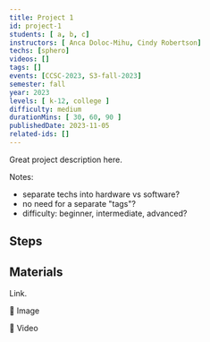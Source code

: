 ```yaml
---
title: Project 1
id: project-1
students: [ a, b, c]
instructors: [ Anca Doloc-Mihu, Cindy Robertson]
techs: [sphero]
videos: []
tags: []
events: [CCSC-2023, S3-fall-2023]
semester: fall
year: 2023
levels: [ k-12, college ] 
difficulty: medium
durationMins: [ 30, 60, 90 ]
publishedDate: 2023-11-05
related-ids: []
---
```


Great project description here.

Notes: 

- separate techs into hardware vs software?
- no need for a separate "tags"?
- difficulty: beginner, intermediate, advanced?

## Steps

## Materials

Link.

👀 Image

💃 Video